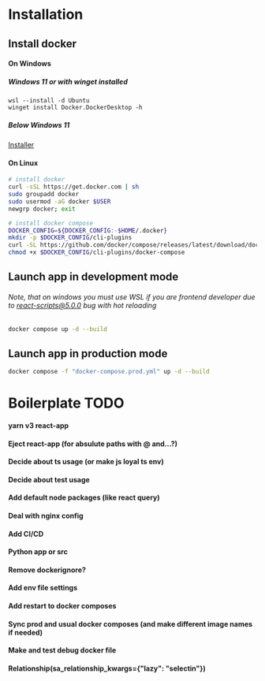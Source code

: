 # Installation
## Install docker
#### On Windows
##### Windows 11 or with winget installed
```pwsh
wsl --install -d Ubuntu
winget install Docker.DockerDesktop -h
```
##### Below Windows 11
[Installer](https://desktop.docker.com/win/main/amd64/Docker%20Desktop%20Installer.exe)
#### On Linux
```bash
# install docker
curl -sSL https://get.docker.com | sh
sudo groupadd docker
sudo usermod -aG docker $USER
newgrp docker; exit

# install docker compose
DOCKER_CONFIG=${DOCKER_CONFIG:-$HOME/.docker}
mkdir -p $DOCKER_CONFIG/cli-plugins
curl -SL https://github.com/docker/compose/releases/latest/download/docker-compose-linux-$(uname -i) -o $DOCKER_CONFIG/cli-plugins/docker-compose
chmod +x $DOCKER_CONFIG/cli-plugins/docker-compose
```
## Launch app in development mode
###### Note, that on windows you must use WSL if you are frontend developer due to react-scripts@5.0.0 bug with hot reloading
```bash
docker compose up -d --build
```
## Launch app in production mode
```bash
docker compose -f "docker-compose.prod.yml" up -d --build
```
# Boilerplate TODO
#### yarn v3 react-app
#### Eject react-app (for absulute paths with @ and...?)
#### Decide about ts usage (or make js loyal ts env)
#### Decide about test usage
#### Add default node packages (like react query)
#### Deal with nginx config
#### Add CI/CD
#### Python app or src
#### Remove dockerignore?
#### Add env file settings
#### Add restart to docker composes
#### Sync prod and usual docker composes (and make different image names if needed)
#### Make and test debug docker file
#### Relationship(sa_relationship_kwargs={"lazy": "selectin"})
